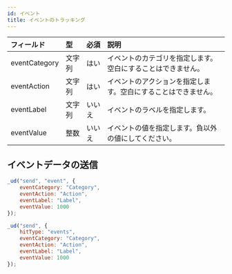 ```yaml
---
id: イベント
title: イベントのトラッキング
---
```

| フィールド         | 型   | 必須  | 説明                              |
|:------------- |:--- |:--- |:------------------------------- |
| eventCategory | 文字列 | はい  | イベントのカテゴリを指定します。空白にすることはできません。  |
| eventAction   | 文字列 | はい  | イベントのアクションを指定します。空白にすることはできません。 |
| eventLabel    | 文字列 | いいえ | イベントのラベルを指定します。                 |
| eventValue    | 整数  | いいえ | イベントの値を指定します。負以外の値にしてください。      |

## イベントデータの送信

```js
_ud("send", "event", {
    eventCategory: "Category",
    eventAction: "Action",
    eventLabel: "Label",
    eventValue: 1000
});
```

```js
_ud("send", {
    hitType: "events",
    eventCategory: "Category",
    eventAction: "Action",
    eventLabel: "Label",
    eventValue: 1000
});
```
